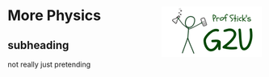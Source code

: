 # More Physics <img align="right" src="/media/prof_stick_g2u.png" width="200">

## subheading

not really just pretending
